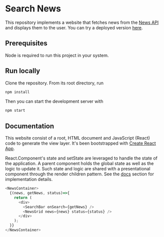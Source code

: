 # Search News

This repository implements a website that fetches news from the [News API](https://newsapi.org/) and displays them to the user. You can try a deployed version [here](https://modest-babbage-f6eb2c.netlify.com/).

## Prerequisites

Node is required to run this project in your system.

## Run locally

Clone the repository. From its root directory, run

```sh
npm install
```

Then you can start the development server with

```sh
npm start
```

## Documentation

This website consist of a root, HTML document and JavaScript (React) code to generate the view layer. It's been bootstrapped with [Create React App](https://github.com/facebook/create-react-app).

React.Component's state and setState are leveraged to handle the state of the application. A parent component holds the global state as well as the logic to update it. Such state and logic are shared with a presentational component through the render children pattern. See the [docs](https://github.com/luisrevillam/search-news/tree/component-state/docs) section for implementation details.

```javascript
<NewsContainer>
  {(news, getNews, status)=>{
    return (
      <div>
        <SearchBar onSearch={getNews} />
        <NewsGrid news={news} status={status} />
      </div>
    );
  }}
</NewsContainer>
```
